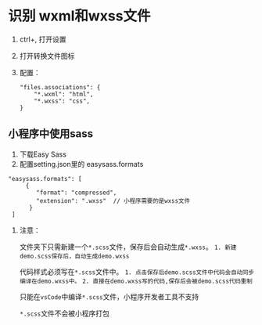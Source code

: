# 识别 wxml和wxss文件

1. ctrl+, 打开设置

2. 打开转换文件图标

3. 配置：

   ```
   "files.associations": {
       "*.wxml": "html",
       "*.wxss": "css",
   }
   ```

## 小程序中使用sass

1. 下载Easy Sass
2. 配置setting.json里的 easysass.formats

```
"easysass.formats": [   
     {
        "format": "compressed",
        "extension": ".wxss"  // 小程序需要的是wxss文件
      }
 ]
```

1. 注意：

   文件夹下只需新建一个`*.scss`文件，保存后会自动生成`*.wxss`。
   `1. 新建demo.scss保存后，自动生成demo.wxss`

   代码样式必须写在`*.scss`文件中。
   `1. 点击保存后demo.scss文件中代码会自动同步编译在demo.wxss中。`
   `2. 直接在demo.wxss写的代码,保存后会被demo.scss代码重制`

   只能在`vsCode`中编译`*.scss`文件，小程序开发者工具不支持

   `*.scss`文件不会被小程序打包

